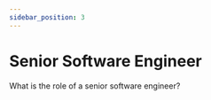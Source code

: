 ```yaml
---
sidebar_position: 3
---
```


# Senior Software Engineer

What is the role of a senior software engineer?